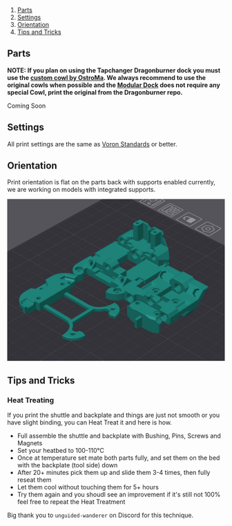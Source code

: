 1. [Parts](#parts)
2. [Settings](#settings)
3. [Orientation](#orientation)
4. [Tips and Tricks](#tips-and-tricks)

## Parts

**NOTE: If you plan on using the Tapchanger Dragonburner dock you must use the [custom cowl by OstroMa](https://github.com/DraftShift/StealthChanger/blob/main/UserMods/OstroMa/DB_Cowl_v8_with_TapChanger_Dock_Hooks.stl). We always recommend to use the original cowls when possible and the [Modular Dock](https://github.com/DraftShift/ModularDock) does not require any special Cowl, print the original from the Dragonburner repo.**


Coming Soon


## Settings

All print settings are the same as [Voron Standards](https://docs.vorondesign.com/sourcing.html#print-settings) or better.


## Orientation

Print orientation is flat on the parts back with supports enabled currently, we are working on models with integrated supports.

![Print Orientation](https://github.com/DraftShift/StealthChanger/blob/main/media/Print_orientation.jpg?raw=true)

## Tips and Tricks

### Heat Treating

If you print the shuttle and backplate and things are just not smooth or you have slight binding, you can Heat Treat it and here is how.
- Full assemble the shuttle and backplate with Bushing, Pins, Screws and Magnets
- Set your heatbed to 100-110°C
- Once at temperature set mate both parts fully, and set them on the bed with the backplate (tool side) down
- After 20+ minutes pick them up and slide them 3-4 times, then fully reseat them
- Let them cool without touching them for 5+ hours
- Try them again and you shoudl see an improvement if it's still not 100% feel free to repeat the Heat Treatment

Big thank you to `unguided-wanderer` on Discord for this technique.
